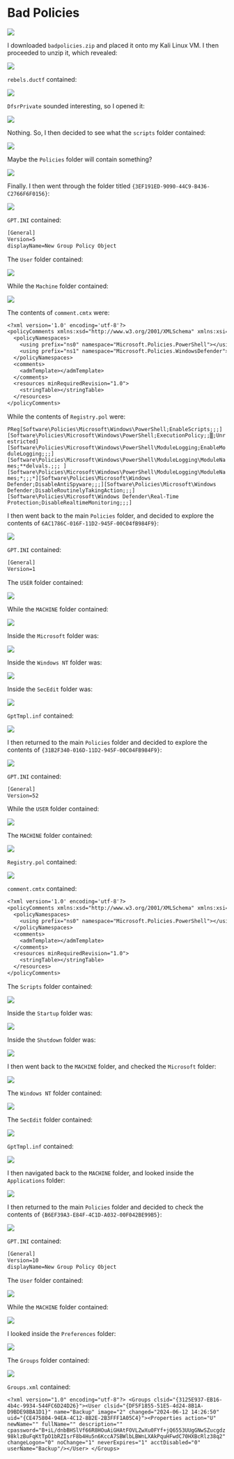 # Bad Policies

![](../images/bad-policies-part-1.png)

I downloaded `badpolicies.zip` and placed it onto my Kali Linux VM. I then proceeded to unzip it, which revealed:

![](../images/bad-policies-part-2.png)

`rebels.ductf` contained:

![](../images/bad-policies-part-3.png)

`DfsrPrivate` sounded interesting, so I opened it:

![](../images/bad-policies-part-4.png)

Nothing. So, I then decided to see what the `scripts` folder contained:

![](../images/bad-policies-part-5.png)

Maybe the `Policies` folder will contain something?

![](../images/bad-policies-part-6.png)

Finally. I then went through the folder titled `{3EF191ED-9090-44C9-B436-C2766F6F0156}`:

![](../images/bad-policies-part-7.png)

`GPT.INI` contained:

```txt
[General]
Version=5
displayName=New Group Policy Object
```

The `User` folder contained:

![](../images/bad-policies-part-8.png)

While the `Machine` folder contained:

![](../images/bad-policies-part-9.png)

The contents of `comment.cmtx` were:

```txt
<?xml version='1.0' encoding='utf-8'?>
<policyComments xmlns:xsd="http://www.w3.org/2001/XMLSchema" xmlns:xsi="http://www.w3.org/2001/XMLSchema-instance" revision="1.0" schemaVersion="1.0" xmlns="http://www.microsoft.com/GroupPolicy/CommentDefinitions">
  <policyNamespaces>
    <using prefix="ns0" namespace="Microsoft.Policies.PowerShell"></using>
    <using prefix="ns1" namespace="Microsoft.Policies.WindowsDefender"></using>
  </policyNamespaces>
  <comments>
    <admTemplate></admTemplate>
  </comments>
  <resources minRequiredRevision="1.0">
    <stringTable></stringTable>
  </resources>
</policyComments>
```

While the contents of `Registry.pol` were:


`PReg[Software\Policies\Microsoft\Windows\PowerShell;EnableScripts;;;][Software\Policies\Microsoft\Windows\PowerShell;ExecutionPolicy;;▒;Unrestricted][Software\Policies\Microsoft\Windows\PowerShell\ModuleLogging;EnableModuleLogging;;;][Software\Policies\Microsoft\Windows\PowerShell\ModuleLogging\ModuleNames;**delvals.;;; ][Software\Policies\Microsoft\Windows\PowerShell\ModuleLogging\ModuleNames;*;;;*][Software\Policies\Microsoft\Windows Defender;DisableAntiSpyware;;;][Software\Policies\Microsoft\Windows Defender;DisableRoutinelyTakingAction;;;][Software\Policies\Microsoft\Windows Defender\Real-Time Protection;DisableRealtimeMonitoring;;;]                      `


I then went back to the main `Policies` folder, and decided to explore the contents of `6AC1786C-016F-11D2-945F-00C04fB984F9}`:

![](../images/bad-policies-part-10.png)

`GPT.INI` contained:

```txt
[General]
Version=1
```

The `USER` folder contained:

![](../images/bad-policies-part-11.png)

While the `MACHINE` folder contained:

![](../images/bad-policies-part-12.png)

Inside the `Microsoft` folder was:

![](../images/bad-policies-part-13.png)

Inside the `Windows NT` folder was:

![](../images/bad-policies-part-14.png)

Inside the `SecEdit` folder was:

![](../images/bad-policies-part-15.png)

`GptTmpl.inf` contained:

![](../images/bad-policies-part-16.png)

I then returned to the main `Policies` folder and decided to explore the contents of `{31B2F340-016D-11D2-945F-00C04FB984F9}`:

![](../images/bad-policies-part-17.png)

`GPT.INI` contained:

```txt
[General]
Version=52
```

While the `USER` folder contained:

![](../images/bad-policies-part-18.png)

The `MACHINE` folder contained:

![](../images/bad-policies-part-19.png)

`Registry.pol` contained:

![](../images/bad-policies-part-20.png)

`comment.cmtx` contained:

```txt
<?xml version='1.0' encoding='utf-8'?>
<policyComments xmlns:xsd="http://www.w3.org/2001/XMLSchema" xmlns:xsi="http://www.w3.org/2001/XMLSchema-instance" revision="1.0" schemaVersion="1.0" xmlns="http://www.microsoft.com/GroupPolicy/CommentDefinitions">
  <policyNamespaces>
    <using prefix="ns0" namespace="Microsoft.Policies.PowerShell"></using>
  </policyNamespaces>
  <comments>
    <admTemplate></admTemplate>
  </comments>
  <resources minRequiredRevision="1.0">
    <stringTable></stringTable>
  </resources>
</policyComments>
```

The `Scripts` folder contained:

![](../images/bad-policies-part-21.png)

Inside the `Startup` folder was:

![](../images/bad-policies-part-22.png)

Inside the `Shutdown` folder was:

![](../images/bad-policies-part-23.png)

I then went back to the `MACHINE` folder, and checked the `Microsoft` folder:

![](../images/bad-policies-part-24.png)

The `Windows NT` folder contained:

![](../images/bad-policies-part-25.png)

The `SecEdit` folder contained:

![](../images/bad-policies-part-26.png)

`GptTmpl.inf` contained:

![](../images/bad-policies-part-27.png)

I then navigated back to the `MACHINE` folder, and looked inside the `Applications` folder:

![](../images/bad-policies-part-28.png)

I then returned to the main `Policies` folder and decided to check the contents of `{B6EF39A3-E84F-4C1D-A032-00F042BE99B5}`:

![](../images/bad-policies-part-29.png)

`GPT.INI` contained:

```txt
[General]
Version=10
displayName=New Group Policy Object
```

The `User` folder contained:

![](../images/bad-policies-part-30.png)

While the `MACHINE` folder contained:

![](../images/bad-policies-part-31.png)

I looked inside the `Preferences` folder:

![](../images/bad-policies-part-32.png)

The `Groups` folder contained:

![](../images/bad-policies-part-33.png)

`Groups.xml` contained:

`<?xml version="1.0" encoding="utf-8"?>
<Groups clsid="{3125E937-EB16-4b4c-9934-544FC6D24D26}"><User clsid="{DF5F1855-51E5-4d24-8B1A-D9BDE98BA1D1}" name="Backup" image="2" changed="2024-06-12 14:26:50" uid="{CE475804-94EA-4C12-8B2E-2B3FFF1A05C4}"><Properties action="U" newName="" fullName="" description="" cpassword="B+iL/dnbBHSlVf66R8HOuAiGHAtFOVLZwXu0FYf+jQ6553UUgGNwSZucgdz98klzBuFqKtTpO1bRZIsrF8b4Hu5n6KccA7SBWlbLBWnLXAkPquHFwdC70HXBcRlz38q2" changeLogon="0" noChange="1" neverExpires="1" acctDisabled="0" userName="Backup"/></User>
</Groups>
`

